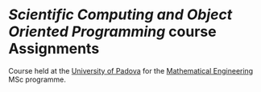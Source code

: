 # _Scientific Computing and Object Oriented Programming_ course Assignments

Course held at the [University of Padova]("https://www.unipd.it/") for the [Mathematical Engineering]("https://www.unipd.it/en/mathematical-engineering") MSc programme.

